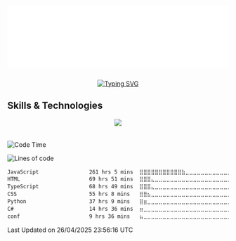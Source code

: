 <h1 align="center">
    <a href="https://github.com/peepyk">
        <img src="/img/name.svg" alt="Peepyk"/>
    </a>
</h1>

<p align="center">
    <a href="https://github.com/peepyk">
        <img 
            src="https://readme-typing-svg.demolab.com?font=Karla&weight=800&size=32&letterSpacing=&duration=3333&pause=333&color=FFFFFF&center=true&vCenter=true&random=true&width=500&height=52&lines=JAVASCRIPT+THE+GOAT%F0%9F%94%A5;C%23%F0%9F%91%8D;HTML%F0%9F%98%90;BLENDER%F0%9F%98%B5%E2%80%8D%F0%9F%92%AB;CSS%F0%9F%98%B0;TYPESCRIPT%F0%9F%91%BB;VSCODE%F0%9F%8C%88%F0%9F%A7%8A%F0%9F%A4%97;Don't+know+how+to+exit+VIM%F0%9F%92%80;PYTHON%F0%9F%98%98;TAILWIND+%3E+CSS%F0%9F%9B%90;SQL%F0%9F%98%B1;REACT%F0%9F%98%8D;THREEJS%F0%9F%A5%B0;LENIS%F0%9F%91%BD;ARCH%E2%98%A0%EF%B8%8F%F0%9F%98%88%F0%9F%9B%90" alt="Typing SVG"
        />
    </a>
</p>

<h2>Skills & Technologies</h2>
<div align="center">
    <a href="https://github.com/peepyk">
        <img
            src="https://skillicons.dev/icons?i=htmx,html,css,js,ts,react,tailwind,vite,threejs,babel,py,opencv,mysql,npm,cs,git,github,gitlab,blender,obsidian,md,vscode,vim,arduino,raspberrypi,linux,arch,kali,bash,powershell,discord,bots&perline=16"
        />
    </a>
</div>

<br>

<!--START_SECTION:waka1-->
![Code Time](http://img.shields.io/badge/Code%20Time-552%20hrs%2043%20mins-blue)

![Lines of code](https://img.shields.io/badge/From%20Hello%20World%20I%27ve%20Written-464.5%20thousand%20lines%20of%20code-blue)


<!--END_SECTION:waka1-->

<!--START_SECTION:waka2-->

```txt
JavaScript                261 hrs 5 mins  ⣿⣿⣿⣿⣿⣿⣿⣿⣿⣿⣿⣷⣀⣀⣀⣀⣀⣀⣀⣀⣀⣀⣀⣀⣀   47.15 %
HTML                      69 hrs 51 mins  ⣿⣿⣿⣄⣀⣀⣀⣀⣀⣀⣀⣀⣀⣀⣀⣀⣀⣀⣀⣀⣀⣀⣀⣀⣀   12.62 %
TypeScript                68 hrs 49 mins  ⣿⣿⣿⣄⣀⣀⣀⣀⣀⣀⣀⣀⣀⣀⣀⣀⣀⣀⣀⣀⣀⣀⣀⣀⣀   12.43 %
CSS                       55 hrs 8 mins   ⣿⣿⣦⣀⣀⣀⣀⣀⣀⣀⣀⣀⣀⣀⣀⣀⣀⣀⣀⣀⣀⣀⣀⣀⣀   09.96 %
Python                    37 hrs 9 mins   ⣿⣶⣀⣀⣀⣀⣀⣀⣀⣀⣀⣀⣀⣀⣀⣀⣀⣀⣀⣀⣀⣀⣀⣀⣀   06.71 %
C#                        14 hrs 36 mins  ⣶⣀⣀⣀⣀⣀⣀⣀⣀⣀⣀⣀⣀⣀⣀⣀⣀⣀⣀⣀⣀⣀⣀⣀⣀   02.64 %
conf                      9 hrs 36 mins   ⣦⣀⣀⣀⣀⣀⣀⣀⣀⣀⣀⣀⣀⣀⣀⣀⣀⣀⣀⣀⣀⣀⣀⣀⣀   01.73 %
```

<!--END_SECTION:waka2-->

<!--START_SECTION:waka3-->

 Last Updated on 26/04/2025 23:56:16 UTC
<!--END_SECTION:waka3-->

<!-- <details>
    <summary>
        <h2>WakaTime</h2>
    </summary>
    <p>Total time coding (SINCE MAY 10 2024)</p>
    <a href="https://wakatime.com/@2fc4c9cb-5e2f-4907-b9db-19e637b87e19" target="_blank">
        <img src="https://wakatime.com/badge/user/2fc4c9cb-5e2f-4907-b9db-19e637b87e19.svg"></img>
    </a>
    <a href="https://wakatime.com/share/@2fc4c9cb-5e2f-4907-b9db-19e637b87e19/589c7fef-7514-4a82-b788-c37d1a42de9b.svg" target="_blank">
    <img src="https://wakatime.com/share/@2fc4c9cb-5e2f-4907-b9db-19e637b87e19/589c7fef-7514-4a82-b788-c37d1a42de9b.svg" alt="WakaTime Stats"/>
    </a>
</details>

<details>
  <summary>
    <h2>Monkeytype</h2>
  </summary>
    <a href="https://monkeytype.com/profile/peepyk" target="_blank">
        <img src="/img/monkeytype.png" alt="Monkeytype Stats"/>
    </a>
</details> -->